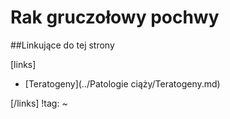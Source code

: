 # Rak gruczołowy pochwy





##Linkujące do tej strony

[links]

- [Teratogeny](../Patologie ciąży/Teratogeny.md)


[/links]
!tag:
~

